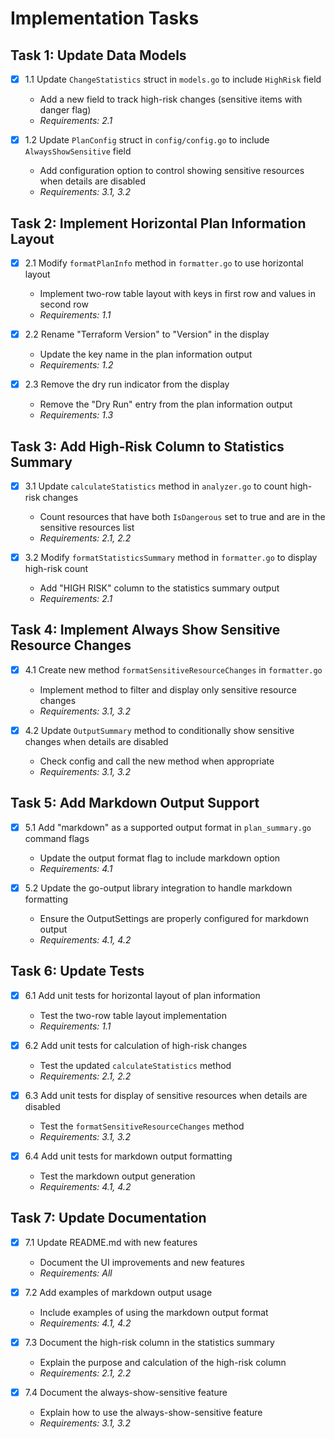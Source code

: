 # Implementation Tasks

## Task 1: Update Data Models

- [x] 1.1 Update `ChangeStatistics` struct in `models.go` to include `HighRisk` field
  - Add a new field to track high-risk changes (sensitive items with danger flag)
  - _Requirements: 2.1_

- [x] 1.2 Update `PlanConfig` struct in `config/config.go` to include `AlwaysShowSensitive` field
  - Add configuration option to control showing sensitive resources when details are disabled
  - _Requirements: 3.1, 3.2_

## Task 2: Implement Horizontal Plan Information Layout

- [x] 2.1 Modify `formatPlanInfo` method in `formatter.go` to use horizontal layout
  - Implement two-row table layout with keys in first row and values in second row
  - _Requirements: 1.1_

- [x] 2.2 Rename "Terraform Version" to "Version" in the display
  - Update the key name in the plan information output
  - _Requirements: 1.2_

- [x] 2.3 Remove the dry run indicator from the display
  - Remove the "Dry Run" entry from the plan information output
  - _Requirements: 1.3_

## Task 3: Add High-Risk Column to Statistics Summary

- [x] 3.1 Update `calculateStatistics` method in `analyzer.go` to count high-risk changes
  - Count resources that have both `IsDangerous` set to true and are in the sensitive resources list
  - _Requirements: 2.1, 2.2_

- [x] 3.2 Modify `formatStatisticsSummary` method in `formatter.go` to display high-risk count
  - Add "HIGH RISK" column to the statistics summary output
  - _Requirements: 2.1_

## Task 4: Implement Always Show Sensitive Resource Changes

- [x] 4.1 Create new method `formatSensitiveResourceChanges` in `formatter.go`
  - Implement method to filter and display only sensitive resource changes
  - _Requirements: 3.1, 3.2_

- [x] 4.2 Update `OutputSummary` method to conditionally show sensitive changes when details are disabled
  - Check config and call the new method when appropriate
  - _Requirements: 3.1, 3.2_

## Task 5: Add Markdown Output Support

- [x] 5.1 Add "markdown" as a supported output format in `plan_summary.go` command flags
  - Update the output format flag to include markdown option
  - _Requirements: 4.1_

- [x] 5.2 Update the go-output library integration to handle markdown formatting
  - Ensure the OutputSettings are properly configured for markdown output
  - _Requirements: 4.1, 4.2_

## Task 6: Update Tests

- [x] 6.1 Add unit tests for horizontal layout of plan information
  - Test the two-row table layout implementation
  - _Requirements: 1.1_

- [x] 6.2 Add unit tests for calculation of high-risk changes
  - Test the updated `calculateStatistics` method
  - _Requirements: 2.1, 2.2_

- [x] 6.3 Add unit tests for display of sensitive resources when details are disabled
  - Test the `formatSensitiveResourceChanges` method
  - _Requirements: 3.1, 3.2_

- [x] 6.4 Add unit tests for markdown output formatting
  - Test the markdown output generation
  - _Requirements: 4.1, 4.2_

## Task 7: Update Documentation

- [x] 7.1 Update README.md with new features
  - Document the UI improvements and new features
  - _Requirements: All_

- [x] 7.2 Add examples of markdown output usage
  - Include examples of using the markdown output format
  - _Requirements: 4.1, 4.2_

- [x] 7.3 Document the high-risk column in the statistics summary
  - Explain the purpose and calculation of the high-risk column
  - _Requirements: 2.1, 2.2_

- [x] 7.4 Document the always-show-sensitive feature
  - Explain how to use the always-show-sensitive feature
  - _Requirements: 3.1, 3.2_